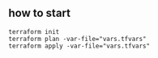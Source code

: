 

## how to start
```
terraform init
terraform plan -var-file="vars.tfvars"
terraform apply -var-file="vars.tfvars"
```